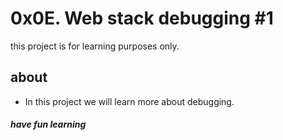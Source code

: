 # 0x0E. Web stack debugging #1
this project is for learning purposes only.
## about
* In this project we will learn more about debugging.
##### have fun learning
